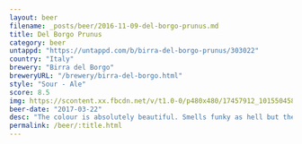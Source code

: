 ```yaml
---
layout: beer
filename: _posts/beer/2016-11-09-del-borgo-prunus.md
title: Del Borgo Prunus
category: beer
untappd: "https://untappd.com/b/birra-del-borgo-prunus/303022"
country: "Italy"
brewery: "Birra del Borgo"
breweryURL: "/brewery/birra-del-borgo.html"
style: "Sour - Ale"
score: 8.5
img: https://scontent.xx.fbcdn.net/v/t1.0-0/p480x480/17457912_10155045839643745_5984297775300914884_n.jpg?_nc_cat=103&_nc_oc=AQlG-iSz6NZPLt_ZfUj231TZ1yw1JgyuC2zaF5uOMMiuBwF_uSDBzxTg_BjDIe9rYuw&_nc_ht=scontent.xx&oh=09c6cd4e5b3296cfa2c2442893dbd7f0&oe=5DBDAAF6
beer-date: "2017-03-22"
desc: "The colour is absolutely beautiful. Smells funky as hell but the taste is much better. Full of a sour fruitiness and reminds me of plums but doesn’t have any off flavours. There’s almost no bitterness and a subtle sweetness to finish"
permalink: /beer/:title.html
---
```

